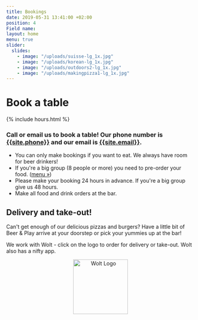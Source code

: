 ```yaml
---
title: Bookings
date: 2019-05-31 13:41:00 +02:00
position: 4
Field name:
layout: home
menu: true
slider:
  slides:
    - image: "/uploads/suisse-lg_1x.jpg"
    - image: "/uploads/korean-lg_1x.jpg"
    - image: "/uploads/outdoors2-lg_1x.jpg"
    - image: "/uploads/makingpizza1-lg_1x.jpg"
---
```


# Book a table

{% include hours.html %}

### Call or email us to book a table! Our phone number is <a href="tel:{{site.phone}}">{{site.phone}}</a> and our email is <a href="mailto:{{site.email}}">{{site.email}}</a>.

- You can only make bookings if you want to eat. We always have room for beer drinkers!
- If you're a big group (8 people or more) you need to pre-order your food. (<a href="food.html">menu &raquo;</a>)
- Please make your booking 24 hours in advance. If you're a big group give us 48 hours.
- Make all food and drink orders at the bar.

## Delivery and take-out!

Can't get enough of our delicious pizzas and burgers? Have a little bit of Beer & Play arrive at your doorstep or pick your yummies up at the bar!

We work with Wolt - click on the logo to order for delivery or take-out. Wolt also has a nifty app.

<center style="clear:both">
<a target="_blank" href="https://wolt.com/en/swe/stockholm/restaurant/beer-n-play"><img src="../assets/images/wolt-logo.png" alt="Wolt Logo" style="width: 146px "></a>
</center>
